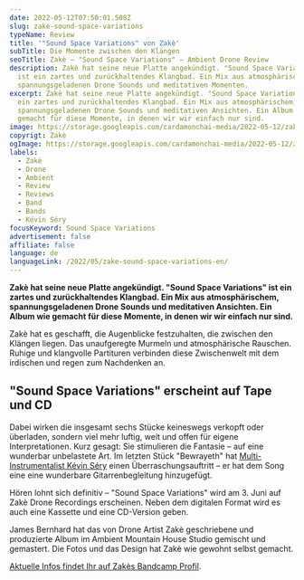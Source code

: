 ```yaml
---
date: 2022-05-12T07:50:01.508Z
slug: zake-sound-space-variations
typeName: Review
title: '"Sound Space Variations" von Zakè'
subTitle: Die Momente zwischen den Klängen
seoTitle: Zakè – "Sound Space Variations" – Ambient Drone Review
description: Zakè hat seine neue Platte angekündigt. "Sound Space Variations"
  ist ein zartes und zurückhaltendes Klangbad. Ein Mix aus atmosphärischem,
  spannungsgeladenen Drone Sounds und meditativen Momenten.
excerpt: Zakè hat seine neue Platte angekündigt. "Sound Space Variations" ist
  ein zartes und zurückhaltendes Klangbad. Ein Mix aus atmosphärischem,
  spannungsgeladenen Drone Sounds und meditativen Ansichten. Ein Album wie
  gemacht für diese Momente, in denen wir wir einfach nur sind.
image: https://storage.googleapis.com/cardamonchai-media/2022-05-12/zake-sound-space-variations-jpg-imagine-181818_929292_1024_768/640.webp
copyrigt: Zakè
ogImage: https://storage.googleapis.com/cardamonchai-media/2022-05-12/zake-sound-space-variations-fb-jpg-imagine-181818_6b6b6b_1200_628/640.webp
labels:
  - Zakè
  - Drone
  - Ambient
  - Review
  - Reviews
  - Band
  - Bands
  - Kévin Séry
focusKeyword: Sound Space Variations
advertisement: false
affiliate: false
language: de
languageLink: /2022/05/zake-sound-space-variations-en/
---
```

**Zakè hat seine neue Platte angekündigt. "Sound Space Variations" ist ein zartes und zurückhaltendes Klangbad. Ein Mix aus atmosphärischem, spannungsgeladenen Drone Sounds und meditativen Ansichten. Ein Album wie gemacht für diese Momente, in denen wir wir einfach nur sind.**

Zakè hat es geschafft, die Augenblicke festzuhalten, die zwischen den Klängen liegen. Das unaufgeregte Murmeln und atmosphärische Rauschen. Ruhige und klangvolle Partituren verbinden diese Zwischenwelt mit dem irdischen und regen zum Nachdenken an.

## "Sound Space Variations" erscheint auf Tape und CD

Dabei wirken die insgesamt sechs Stücke keineswegs verkopft oder überladen, sondern viel mehr luftig, weit und offen für eigene Interpretationen. Kurz gesagt: Sie stimulieren die Fantasie – auf eine wunderbar unbelastete Art. Im letzten Stück "Bewrayeth" hat [Multi-Instrumentalist Kévin Séry](/2020/04/from-overseas-interview/) einen Überraschungsauftritt – er hat dem Song eine eine wunderbare Gitarrenbegleitung hinzugefügt.

Hören lohnt sich definitiv – "Sound Space Variations" wird am 3. Juni auf Zakè Drone Recordings erscheinen. Neben dem digitalen Format wird es auch eine Kassette und eine CD-Version geben.

James Bernhard hat das von Drone Artist Zakè geschriebene und produzierte Album im Ambient Mountain House Studio gemischt und gemastert. Die Fotos und das Design hat Zakè wie gewohnt selbst gemacht.

[Aktuelle Infos findet Ihr auf Zakès Bandcamp Profil](https://zakedrone.bandcamp.com/).